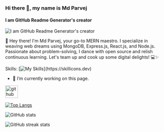 ### Hi there 👋, my name is Md Parvej
#### I am GitHub Readme Generator's creator
![I am GitHub Readme Generator's creator](https://arturssmirnovs.github.io/github-profile-readme-generator/images/banner.png)

👋 Hey there! I'm Md Parvej, your go-to MERN maestro. I specialize in weaving web dreams using MongoDB, Express.js, React.js, and Node.js. Passionate about problem-solving, I dance with open source and relish continuous learning. Let's team up and cook up some digital delights! 💻✨

Skills: 
[![My Skills](https://skillicons.dev/icons?i=js,html,css,tailwind,materialui,bootstrap,react,nextjs,nodejs,express,mongodb,firebase,redux,netlify,vercel,git,github,postman,)](https://skillicons.dev)

- 🔭 I’m currently working on this page. 


[<img src='https://cdn.jsdelivr.net/npm/simple-icons@3.0.1/icons/github.svg' alt='github' height='40'>](https://github.com/parvejme)  

[![Top Langs](https://github-readme-stats.vercel.app/api/top-langs/?username=parvejme)](https://github.com/anuraghazra/github-readme-stats)

![GitHub stats](https://github-readme-stats.vercel.app/api?username=parvejme&show_icons=true)  

![GitHub streak stats](https://streak-stats.demolab.com/?user=parvejme)  

